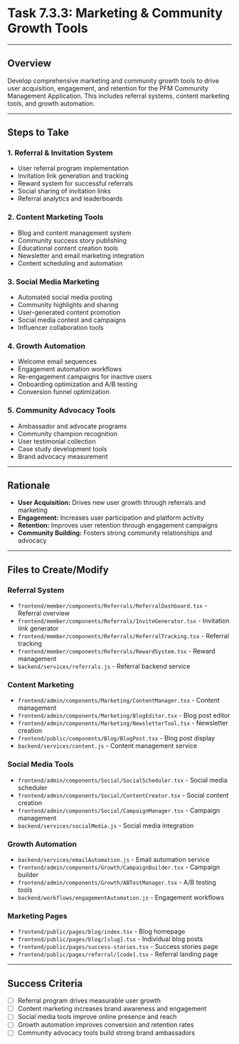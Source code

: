 # Task 7.3.3: Marketing & Community Growth Tools

---

## Overview
Develop comprehensive marketing and community growth tools to drive user acquisition, engagement, and retention for the PFM Community Management Application. This includes referral systems, content marketing tools, and growth automation.

---

## Steps to Take

### 1. **Referral & Invitation System**
   - User referral program implementation
   - Invitation link generation and tracking
   - Reward system for successful referrals
   - Social sharing of invitation links
   - Referral analytics and leaderboards

### 2. **Content Marketing Tools**
   - Blog and content management system
   - Community success story publishing
   - Educational content creation tools
   - Newsletter and email marketing integration
   - Content scheduling and automation

### 3. **Social Media Marketing**
   - Automated social media posting
   - Community highlights and sharing
   - User-generated content promotion
   - Social media contest and campaigns
   - Influencer collaboration tools

### 4. **Growth Automation**
   - Welcome email sequences
   - Engagement automation workflows
   - Re-engagement campaigns for inactive users
   - Onboarding optimization and A/B testing
   - Conversion funnel optimization

### 5. **Community Advocacy Tools**
   - Ambassador and advocate programs
   - Community champion recognition
   - User testimonial collection
   - Case study development tools
   - Brand advocacy measurement

---

## Rationale
- **User Acquisition:** Drives new user growth through referrals and marketing
- **Engagement:** Increases user participation and platform activity
- **Retention:** Improves user retention through engagement campaigns
- **Community Building:** Fosters strong community relationships and advocacy

---

## Files to Create/Modify

### Referral System
- `frontend/member/components/Referrals/ReferralDashboard.tsx` - Referral overview
- `frontend/member/components/Referrals/InviteGenerator.tsx` - Invitation link generator
- `frontend/member/components/Referrals/ReferralTracking.tsx` - Referral tracking
- `frontend/member/components/Referrals/RewardSystem.tsx` - Reward management
- `backend/services/referrals.js` - Referral backend service

### Content Marketing
- `frontend/admin/components/Marketing/ContentManager.tsx` - Content management
- `frontend/admin/components/Marketing/BlogEditor.tsx` - Blog post editor
- `frontend/admin/components/Marketing/NewsletterTool.tsx` - Newsletter creation
- `frontend/public/components/Blog/BlogPost.tsx` - Blog post display
- `backend/services/content.js` - Content management service

### Social Media Tools
- `frontend/admin/components/Social/SocialScheduler.tsx` - Social media scheduler
- `frontend/admin/components/Social/ContentCreator.tsx` - Social content creation
- `frontend/admin/components/Social/CampaignManager.tsx` - Campaign management
- `backend/services/socialMedia.js` - Social media integration

### Growth Automation
- `backend/services/emailAutomation.js` - Email automation service
- `frontend/admin/components/Growth/CampaignBuilder.tsx` - Campaign builder
- `frontend/admin/components/Growth/ABTestManager.tsx` - A/B testing tools
- `backend/workflows/engagementAutomation.js` - Engagement workflows

### Marketing Pages
- `frontend/public/pages/blog/index.tsx` - Blog homepage
- `frontend/public/pages/blog/[slug].tsx` - Individual blog posts
- `frontend/public/pages/success-stories.tsx` - Success stories page
- `frontend/public/pages/referral/[code].tsx` - Referral landing page

---

## Success Criteria
- [ ] Referral program drives measurable user growth
- [ ] Content marketing increases brand awareness and engagement
- [ ] Social media tools improve online presence and reach
- [ ] Growth automation improves conversion and retention rates
- [ ] Community advocacy tools build strong brand ambassadors 